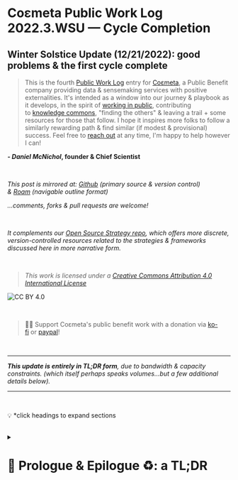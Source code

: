 # Coεmeta Public Work Log 2022.3.WSU — Cycle Completion  <!-- omit in toc -->

## Winter Solstice Update (12/21/2022): good problems & the first cycle complete   <!-- omit in toc -->
> This is the fourth [Public Work Log](https://github.com/coemeta/public-work-log/) entry for [Coεmeta](https://coemeta.xyz/), a Public Benefit company providing data & sensemaking services with positive externalities. It's intended as a window into our journey & playbook as it develops, in the spirit of [working in public](https://nesslabs.com/work-in-public), contributing to [knowledge commons](https://en.wikipedia.org/wiki/Knowledge_commons), "finding the others" & leaving a trail + some resources for those that follow. I hope it inspires more folks to follow a similarly rewarding path & find similar (if modest & provisional) success. Feel free to [reach out](mailto:daniel@coemeta.com) at any time, I'm happy to help however I can!  

**_- Daniel McNichol_**__, founder & Chief Scientist__

<br>


_This post is mirrored at: [Github](https://github.com/coemeta/public-work-log) (primary source & version control) & [Roam](https://roamresearch.com/#/app/coemeta/page/hb9LkLT8f) (navigable outline format)_  

_...comments, forks & pull requests are welcome!_  

<br>  

_It complements our [Open Source Strategy repo](https://github.com/coemeta/open-source-strategy), which offers more discrete, version-controlled resources related to the strategies & frameworks discussed here in more narrative form._  

<br>  

> _This work is licensed under a [Creative Commons Attribution 4.0 International License](http://creativecommons.org/licenses/by/4.0/)_  

![CC BY 4.0](https://camo.githubusercontent.com/72af7c8e70a45c471163e803748d0338b3b2b52f6b040804e549e4163de72a58/68747470733a2f2f692e6372656174697665636f6d6d6f6e732e6f72672f6c2f62792f342e302f38387833312e706e67)  

<br>  

> 🙏🏼 Support Coεmeta's public benefit work with a donation via [ko-fi](https://ko-fi.com/coemeta) or [paypal](https://www.paypal.com/donate/?hosted_button_id=7W4M66QGW3LT8)!  

<br>  

---  

_**This update is entirely in TL;DR form**, due to bandwidth & capacity constraints. 
(which itself perhaps speaks volumes...but a few additional details below)._

---  

<br>  

💡 *click headings to expand sections

<br>

<details>
<summary>

# 📜 Prologue & Epilogue ♻️: a TL;DR
</summary>

- A **full year has passed** since embarking on this journey, the first full cycle complete. 
    - **Predictably, things didn't go quite as predicted**: I expected to test & learn on several fronts, but never got to test some theories, & instead learned things I didn't expect. 
    - **All told, things went better than I could have hoped** on the most fundamental "bottom-line" matters, mostly due to the kindness & generosity of others -- for which I'm tremendously grateful & fortunate.
    - **But vital [pillars](https://github.com/coemeta/open-source-strategy/blob/main/frameworks/pillars-and-2x2s.md) of the broader [mission](https://github.com/coemeta/open-source-strategy/blob/main/frameworks/mission-and-vision.md) went largely neglected** as a consequence, & **the [vision itself evolved](2022.2.aeu.md#-timeline)** (as expected) in response to experience gained & lessons learned.
        - ![](https://raw.githubusercontent.com/coemeta/public-work-log/main/media/2022.3.wsu/pillars.png)

<br>

- Regarding the **initial [pillars](https://github.com/coemeta/open-source-strategy/blob/main/frameworks/pillars-and-2x2s.md)**, a **brief assessment**:
    - ![](https://raw.githubusercontent.com/coemeta/public-work-log/main/media/2022.3.wsu/metrics.png)
    - **freelance**: _far too much_
    - **relation**: _adequate_
    - **content**: _very little_
    - **public toolmaking**: _very little_

<br>

- **The [center / bottom-right quadrants of the mutant 2x2](https://github.com/coemeta/open-source-strategy/blob/main/frameworks/pillars-and-2x2s.md#--strategic-pillar-2x2s--certainty-vs-scalability--feedback-loops--interdependencies) got the lion's share of effort & attention**, which generally validated at least those portions of the model. A few notable observations:
    - ![](https://raw.githubusercontent.com/coemeta/public-work-log/main/media/2022.3.wsu/pillars_2x2.png)
    - **I'm naturally inclined towards high signal / low noise channels** anyway, so when opportunities arose there I pursued them, for both **tactical & dispositional reasons**. 
    - **Freelance client work turned out, [as expected](https://github.com/coemeta/open-source-strategy/blob/main/frameworks/pillars-and-2x2s.md#--strategic-pillar-2x2s--certainty-vs-scalability--feedback-loops--interdependencies), to be high-certainty & low-scalability**: low risk/reward ratio, little chance of asymmetric payoffs.  
        - **So this part "worked"**, & has its place in the portfolio, **but I over-indexed**, & at times felt like I never left FTE life. (which was ....not the plan)
    - So **I played the hand that was dealt, exploring opportunities & also mitigating looming risks** (recession, etc), but was also able to **leverage excess client demand to further build partnerships & relationships** of exchange & mutual support — which was also always a critical piece of the mission. 
        - But this was again in **high signal / small scale** scenarios (a la [microsolidarity](https://www.microsolidarity.cc/) & [squad wealth](https://otherinter.net/research/squad-wealth/), which remain inspirations).
    - And the more **Public Work pillars of content & tool creation were crowded out**, but I did feel good about **supporting the public work of clients**: from [City Bureau](https://www.citybureau.org/)'s [tremendous program expansion](https://www.citybureau.org/notebook/2022/07/06/investing-in-a-civic-media-movement) to [The Baltimore Banner](https://www.thebaltimorebanner.com)'s launch, to a new engagement with a local Public Broadcasting network. 
        - In fact this contributed to the aforementioned [evolution & refinement of the mission itself](2022.2.aeu.md#-timeline): as a **lever for impact**

<br>

- So **I feel deeply gratified & substantially validated** in my initial motivations & conception of this endeavor. And yet, **not fully satisfied**. There's still vital, fertile ground to explore. So **I'm excited for this new cycle, to continue wayfinding & course-correcting**: new plans, new ambitions, new directions, new journeys. 
    - I'll have more to say (& hopefully show) on this in a future update. But suffice to say that **the [metagame](2022.0.veu.md#-prologue-backstory--motivations) endures, & it's best in multiplayer mode**.



</details>

<br>